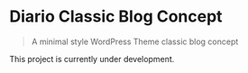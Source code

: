 # Diario Classic Blog Concept
> A minimal style WordPress Theme classic blog concept

This project is currently under development.
